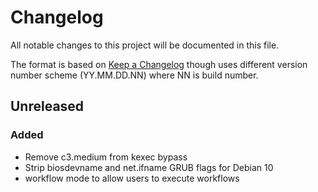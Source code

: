 # Changelog
All notable changes to this project will be documented in this file.

The format is based on [Keep a Changelog](http://keepachangelog.com/en/1.0.0/) though uses different version number scheme (YY.MM.DD.NN) where NN is build number.

## Unreleased

### Added
- Remove c3.medium from kexec bypass
- Strip biosdevname and net.ifname GRUB flags for Debian 10
- workflow mode to allow users to execute workflows
